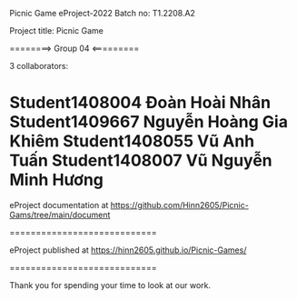 Picnic Game
eProject-2022 Batch no: T1.2208.A2

Project title: Picnic Game

========> Group 04 <=========

3 collaborators:

Student1408004       Đoàn Hoài Nhân
Student1409667       Nguyễn Hoàng Gia Khiêm
Student1408055       Vũ Anh Tuấn
Student1408007       Vũ Nguyễn Minh Hương
============================

eProject documentation at https://github.com/Hinn2605/Picnic-Gams/tree/main/document

============================

eProject published at https://hinn2605.github.io/Picnic-Games/

============================

Thank you for spending your time to look at our work.
